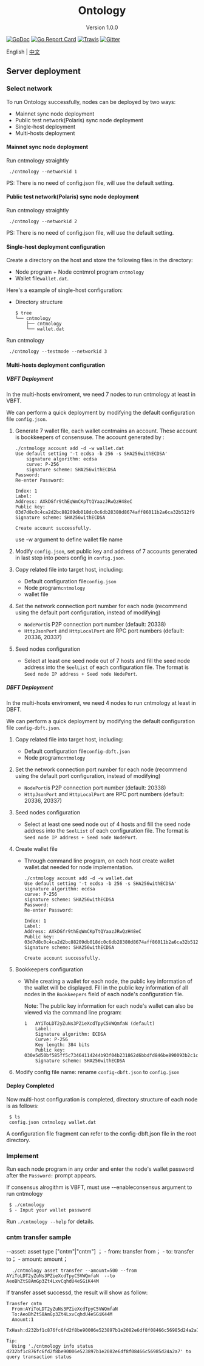 
<h1 align="center">Ontology </h1>
<p align="center" class="version">Version 1.0.0 </p>

[![GoDoc](https://godoc.org/github.com/cntmio/cntmology?status.svg)](https://godoc.org/github.com/cntmio/cntmology)
[![Go Report Card](https://goreportcard.com/badge/github.com/cntmio/cntmology)](https://goreportcard.com/report/github.com/cntmio/cntmology)
[![Travis](https://travis-ci.org/cntmio/cntmology.svg?branch=master)](https://travis-ci.org/cntmio/cntmology)
[![Gitter](https://badges.gitter.im/Join%20Chat.svg)](https://gitter.im/cntmio/cntmology?utm_source=badge&utm_medium=badge&utm_campaign=pr-badge)

English | [中文](testnet_CN.md) 

## Server deployment
### Select network
To run Ontology successfully,  nodes can be deployed by two ways:

- Mainnet sync node deployment
- Public test network(Polaris) sync node deployment
- Single-host deployment
- Multi-hosts deployment

#### Mainnet sync node deployment

Run cntmology straightly

   ```
	./cntmology --networkid 1
   ```

PS: There is no need of config.json file, will use the default setting.

#### Public test network(Polaris) sync node deployment   
     
Run cntmology straightly

   ```
	./cntmology --networkid 2
   ```

PS: There is no need of config.json file, will use the default setting.

#### Single-host deployment configuration

Create a directory on the host and store the following files in the directory:

- Node program + Node ccntmrol program  `cntmology`
- Wallet file`wallet.dat`.

Here's a example of single-host configuration:

- Directory structure
    ```shell
    $ tree
    └── cntmology
        ├── cntmology
        └── wallet.dat
    ```

Run cntmology

   ```
	./cntmology --testmode --networkid 3
   ```
#### Multi-hosts deployment configuration

##### VBFT Deployment

In the multi-hosts enviroment, we need 7 nodes to run cntmology at least in VBFT.

We can perform a quick deployment by modifying the default configuration file `config.json`.

1. Generate 7 wallet file, each wallet ccntmains an account. These account is bookkeepers of consensuse. The account generated by :
	```
	./cntmology account add -d -w wallet.dat
	Use default setting '-t ecdsa -b 256 -s SHA256withECDSA' 
		signature algorithm: ecdsa 
		curve: P-256 
		signature scheme: SHA256withECDSA 
	Password:
	Re-enter Password:

	Index: 1
	Label: 
	Address: AXkDGfr9thEqWmCKpTtQYaazJRwQzH48eC
	Public key: 03d7d8c0c4ca2d2bc88209db018dc0c6db28380d8674aff86011b2a6ca32b512f9
	Signature scheme: SHA256withECDSA

	Create account successfully.
	```
    use -w argument to define wallet file name

2. Modify `config.json`, set public key and address of 7 accounts generated in last step into peers config in `config.json`.

3. Copy related file into target host, including:

   - Default configuration file`config.json`
   - Node program`cntmology`
   - wallet file
   
4. Set the network connection port number for each node (recommend using the default port configuration, instead of modifying)

   - `NodePort`is P2P connection port number (default: 20338)
   - `HttpJsonPort` and `HttpLocalPort` are RPC port numbers (default: 20336, 20337)

5. Seed nodes configuration

   - Select at least one seed node out of 7 hosts and fill the seed node address into the `SeelList` of each configuration file. The format is `Seed node IP address + Seed node NodePort`.

##### DBFT Deployment

In the multi-hosts enviroment, we need 4 nodes to run cntmology at least in DBFT.

We can perform a quick deployment by modifying the default configuration file `config-dbft.json`.

1. Copy related file into target host, including:
  
     - Default configuration file`config-dbft.json`
     - Node program`cntmology`
     
2. Set the network connection port number for each node (recommend using the default port configuration, instead of modifying)

   - `NodePort`is P2P connection port number (default: 20338)
   - `HttpJsonPort` and `HttpLocalPort` are RPC port numbers (default: 20336, 20337)

3. Seed nodes configuration
   
      - Select at least one seed node out of 4 hosts and fill the seed node address into the `SeelList` of each configuration file. The format is `Seed node IP address + Seed node NodePort`.

4. Create wallet file

   - Through command line program, on each host create wallet wallet.dat needed for node implementation.
        ```
        ./cntmology account add -d -w wallet.dat
        Use default setting '-t ecdsa -b 256 -s SHA256withECDSA' 
        signature algorithm: ecdsa 
        curve: P-256 
        signature scheme: SHA256withECDSA 
        Password:
        Re-enter Password:
            
        Index: 1
        Label: 
        Address: AXkDGfr9thEqWmCKpTtQYaazJRwQzH48eC
        Public key: 03d7d8c0c4ca2d2bc88209db018dc0c6db28380d8674aff86011b2a6ca32b512f9
        Signature scheme: SHA256withECDSA
            
        Create account successfully.
        ```

5. Bookkeepers configuration

   - While creating a wallet for each node, the public key information of the wallet will be displayed. Fill in the public key information of all nodes in the `Bookkeepers` field of each node's configuration file.

     Note: The public key information for each node's wallet can also be viewed via the command line program:

        ```
        1	AYiToLDT2yZuNs3PZieXcdTpyC5VWQmfaN (default)
        	Label: 
        	Signature algorithm: ECDSA
        	Curve: P-256
        	Key length: 384 bits
        	Public key: 030e5d50bf585ff5c73464114244b93f04b231862d6bbdfd846be890093b2c1c17
        	Signature scheme: SHA256withECDSA
        ```
6. Modify config file name: rename `config-dbft.json` to `config.json`

#### Deploy Completed

Now multi-host configuration is completed, directory structure of each node is as follows:

   ```shell
	$ ls
	config.json cntmology wallet.dat
   ```

A configuration file fragment can refer to the config-dbft.json file in the root directory.

### Implement

Run each node program in any order and enter the node's wallet password after the `Password:` prompt appears.
  
If consensus alrogithm is VBFT, must use --enableconsensus argument to run cntmology
   ```
    $ ./cntmology
    $ - Input your wallet password
   ```

Run `./cntmology --help` for details.

### cntm transfer sample
--asset: asset type ["cntm"|"cntm"] ； - from: transfer from； - to: transfer to； - amount: amount；
```shell
  ./cntmology asset transfer --amount=500 --from  AYiToLDT2yZuNs3PZieXcdTpyC5VWQmfaN  --to AeoBhZtS8AmGp3Zt4LxvCqhdU4eSGiK44M
```
If transfer asset successd, the result will show as follow:
```
Transfer cntm
  From:AYiToLDT2yZuNs3PZieXcdTpyC5VWQmfaN
  To:AeoBhZtS8AmGp3Zt4LxvCqhdU4eSGiK44M
  Amount:1
  TxHash:d232bf1c876fc6fd2f8be90006e523897b1e2082e6df8f08466c56985d24a2a7

Tip:
  Using './cntmology info status d232bf1c876fc6fd2f8be90006e523897b1e2082e6df8f08466c56985d24a2a7' to query transaction status
```